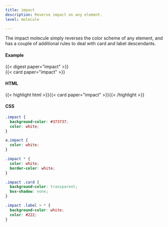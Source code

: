 ```yaml
---
title: impact
description: Reverse impact on any element.
level: molecule

---
```

The impact molecule simply reverses the color scheme of any element, and has a couple of additional rules to deal with card and label descendants. 

#### Example
<div class="example grid">
  {{< digest paper="impact" >}}
  <div>{{< card paper="impact" >}}</div>
</div>

#### HTML
{{< highlight html >}}{{< card paper="impact" >}}{{< /highlight >}}

#### CSS
```css
.impact {
  background-color: #373737;
  color: white;
}

a.impact {
  color: white;
}

.impact * {
  color: white;
  border-color: white;
}

.impact .card {
  background-color: transparent;
  box-shadow: none;
}

.impact .label > * {
  background-color: white;
  color: #222;
}
```

